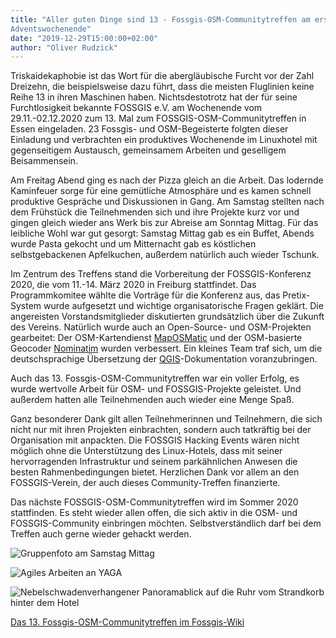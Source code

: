 ```yaml
---
title: "Aller guten Dinge sind 13 - Fossgis-OSM-Communitytreffen am ersten
Adventswochenende"
date: "2019-12-29T15:00:00+02:00"
author: "Oliver Rudzick"
---
```

Triskaidekaphobie ist das Wort für die abergläubische Furcht vor der Zahl
Dreizehn, die beispielsweise dazu führt, dass die meisten Fluglinien keine
Reihe 13 in ihren Maschinen haben. Nichtsdestotrotz hat der für seine
Furchtlosigkeit bekannte FOSSGIS e.V. am Wochenende vom 29.11.-02.12.2020
zum 13. Mal zum FOSSGIS-OSM-Communitytreffen in Essen eingeladen. 23 Fossgis-
und OSM-Begeisterte folgten dieser Einladung und verbrachten ein
produktives Wochenende im Linuxhotel mit gegenseitigem Austausch,
gemeinsamem Arbeiten und geselligem Beisammensein.

Am Freitag Abend ging es
nach der Pizza gleich an die Arbeit. Das lodernde Kaminfeuer sorge für eine
gemütliche Atmosphäre und es kamen schnell produktive Gespräche und
Diskussionen in Gang. Am Samstag stellten nach dem Frühstück die Teilnehmenden
sich und ihre Projekte kurz vor und gingen gleich wieder ans Werk bis zur
Abreise am Sonntag Mittag. Für das leibliche Wohl war gut gesorgt:
Samstag Mittag gab es ein Buffet, Abends wurde Pasta gekocht und um
Mitternacht gab es köstlichen selbstgebackenen Apfelkuchen,
außerdem natürlich auch wieder Tschunk.

Im Zentrum des Treffens stand die Vorbereitung der FOSSGIS-Konferenz 2020,
die vom 11.-14. März 2020 in Freiburg stattfindet. Das Programmkomitee wählte
die Vorträge für die Konferenz aus, das Pretix-System wurde aufgesetzt und
wichtige organisatorische Fragen geklärt. Die angereisten Vorstandsmitglieder
diskutierten grundsätzlich über die Zukunft des Vereins. Natürlich wurde auch an
Open-Source- und OSM-Projekten gearbeitet: Der OSM-Kartendienst [MapOSMatic](https://maposmatic.osm-baustelle.de/) und der OSM-basierte Geocoder [Nominatim](http://nominatim.org/) wurden verbessert.
Ein kleines Team traf sich, um die deutschsprachige Übersetzung der
[QGIS](https://qgis.de/)-Dokumentation voranzubringen.

Auch das 13. Fossgis-OSM-Communitytreffen war ein voller Erfolg, es wurde
wertvolle Arbeit für OSM- und FOSSGIS-Projekte geleistet. Und außerdem
hatten alle Teilnehmenden auch wieder eine Menge Spaß.

Ganz besonderer Dank gilt allen Teilnehmerinnen und Teilnehmern, die sich
nicht nur mit ihren Projekten einbrachten, sondern auch tatkräftig bei der
Organisation mit anpackten. Die FOSSGIS Hacking Events wären nicht möglich
ohne die Unterstützung des Linux-Hotels, dass mit seiner hervorragenden
Infrastruktur und seinem parkähnlichen Anwesen die besten Rahmenbedingungen
bietet. Herzlichen Dank vor allem an den FOSSGIS-Verein, der auch dieses
Community-Treffen finanzierte.

Das nächste FOSSGIS-OSM-Communitytreffen wird im Sommer 2020 stattfinden.
Es steht wieder allen offen, die sich aktiv in die OSM- und FOSSGIS-Community
einbringen möchten. Selbstverständlich darf bei dem Treffen auch gerne wieder
gehackt werden.

![Gruppenfoto am Samstag Mittag](/images/2019-11-30_800px-Gruppenfoto_FOSSGIS_Hacking_Event_13.jpg)

![Agiles Arbeiten an YAGA](/images/2019-11-30_800px-Fossgis-Hackingevent-13_agiles_arbeiten.jpg)

![Nebelschwadenverhangener Panoramablick auf die Ruhr vom Strandkorb hinter dem Hotel](/images/2019-11-30_800px-Fossgis-Hackingevent-13_panorama.jpg)

[Das 13. Fossgis-OSM-Communitytreffen im Fossgis-Wiki](https://www.fossgis.de/wiki/FOSSGIS_Hacking_Event_2019_Nummer_13)


